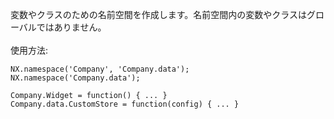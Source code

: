 変数やクラスのための名前空間を作成します。名前空間内の変数やクラスはグローバルではありません。
<br />
<br />
使用方法:

    NX.namespace('Company', 'Company.data');
    NX.namespace('Company.data');

    Company.Widget = function() { ... }
    Company.data.CustomStore = function(config) { ... }


